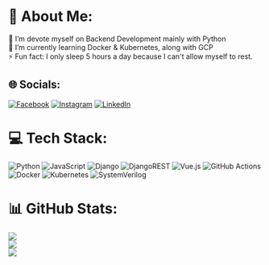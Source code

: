 # 💫 About Me:
🔭 I’m devote myself on Backend Development mainly with Python<br>🌱 I’m currently learning Docker & Kubernetes, along with GCP<br>⚡ Fun fact: I only sleep 5 hours a day because I can't allow myself to rest.


## 🌐 Socials:
[![Facebook](https://img.shields.io/badge/Facebook-%231877F2.svg?logo=Facebook&logoColor=white)](https://facebook.com/valkyray.0424) [![Instagram](https://img.shields.io/badge/Instagram-%23E4405F.svg?logo=Instagram&logoColor=white)](https://instagram.com/xty.pgift4sl) [![LinkedIn](https://img.shields.io/badge/LinkedIn-%230077B5.svg?logo=linkedin&logoColor=white)](https://linkedin.com/in/ray-cho-752ba9207) 

# 💻 Tech Stack:
![Python](https://img.shields.io/badge/python-3670A0?style=plastic&logo=python&logoColor=ffdd54) ![JavaScript](https://img.shields.io/badge/javascript-%23323330.svg?style=plastic&logo=javascript&logoColor=%23F7DF1E) ![Django](https://img.shields.io/badge/django-%23092E20.svg?style=plastic&logo=django&logoColor=white) ![DjangoREST](https://img.shields.io/badge/DJANGO-REST-ff1709?style=plastic&logo=django&logoColor=white&color=ff1709&labelColor=gray) ![Vue.js](https://img.shields.io/badge/vue.js-%2335495e.svg?style=plastic&logo=vuedotjs&logoColor=%234FC08D) ![GitHub Actions](https://img.shields.io/badge/github%20actions-%232671E5.svg?style=plastic&logo=githubactions&logoColor=white) ![Docker](https://img.shields.io/badge/docker-%230db7ed.svg?style=plastic&logo=docker&logoColor=white) ![Kubernetes](https://img.shields.io/badge/kubernetes-%23326ce5.svg?style=plastic&logo=kubernetes&logoColor=white) ![SystemVerilog](https://img.shields.io/badge/SystemVerilog-blue)
# 📊 GitHub Stats:
![](https://github-readme-stats.vercel.app/api?username=valkyraycho&theme=tokyonight&hide_border=false&include_all_commits=false&count_private=false)<br/>
![](https://github-readme-streak-stats.herokuapp.com/?user=valkyraycho&theme=tokyonight&hide_border=false)<br/>
![](https://github-readme-stats.vercel.app/api/top-langs/?username=valkyraycho&theme=tokyonight&hide_border=false&include_all_commits=false&count_private=false&layout=compact)

<!-- Proudly created with GPRM ( https://gprm.itsvg.in ) -->
